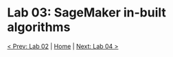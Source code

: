 # Lab 03: SageMaker in-built algorithms


[< Prev: Lab 02](./02-lab.md) | [Home](./readme.md) | [Next: Lab 04 >](./04-lab.md)